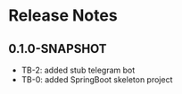 # Release Notes
## 0.1.0-SNAPSHOT

*   TB-2: added stub telegram bot
*   TB-0: added SpringBoot skeleton project